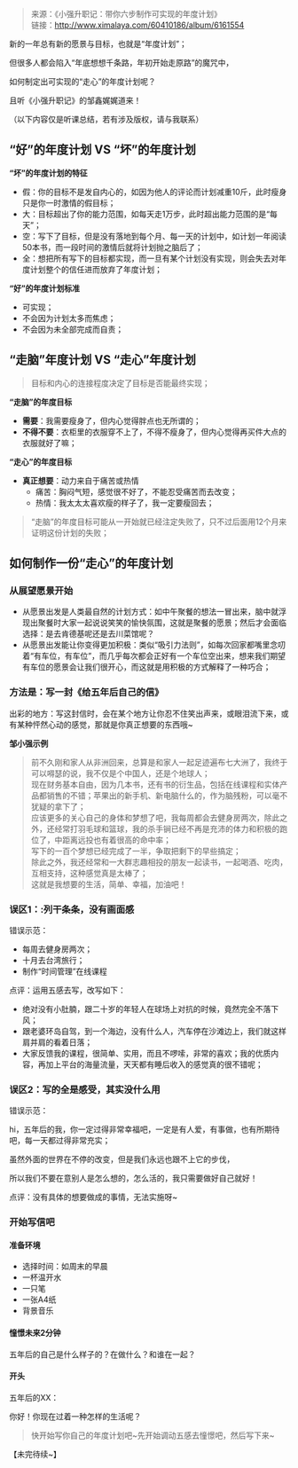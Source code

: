 > 来源：《小强升职记：带你六步制作可实现的年度计划》  
> 链接：<http://www.ximalaya.com/60410186/album/6161554>

新的一年总有新的愿景与目标，也就是“年度计划”；

但很多人都会陷入“年底想想千条路，年初开始走原路”的魔咒中，

如何制定出可实现的“走心”的年度计划呢？

且听《小强升职记》的邹鑫娓娓道来！

（以下内容仅是听课总结，若有涉及版权，请与我联系）


## “好”的年度计划 VS “坏”的年度计划

**“坏”的年度计划的特征**

- 假：你的目标不是发自内心的，如因为他人的评论而计划减重10斤，此时瘦身只是你一时激情的假目标；
- 大：目标超出了你的能力范围，如每天走1万步，此时超出能力范围的是“每天”；
- 空：写下了目标，但是没有落地到每个月、每一天的计划中，如计划一年阅读50本书，而一段时间的激情后就将计划抛之脑后了；
- 全：想把所有写下的目标都实现，而一旦有某个计划没有实现，则会失去对年度计划整个的信任进而放弃了年度计划；


**“好”的年度计划标准**

- 可实现；
- 不会因为计划太多而焦虑；
- 不会因为未全部完成而自责；


## “走脑”年度计划 VS “走心”年度计划

> 目标和内心的连接程度决定了目标是否能最终实现；

**“走脑”的年度目标**

- **需要**：我需要瘦身了，但内心觉得胖点也无所谓的；
- **不得不要**：衣柜里的衣服穿不上了，不得不瘦身了，但内心觉得再买件大点的衣服就好了嘛；

**“走心”的年度目标**

- **真正想要**：动力来自于痛苦或热情
  - 痛苦：胸闷气短，感觉很不好了，不能忍受痛苦而去改变；
  - 热情：我太太太喜欢瘦的样子了，我一定要瘦回去；

> “走脑”的年度目标可能从一开始就已经注定失败了，只不过后面用12个月来证明这份计划的失败；


## 如何制作一份“走心”的年度计划

### 从展望愿景开始

- 从愿景出发是人类最自然的计划方式：如中午聚餐的想法一冒出来，脑中就浮现出聚餐时大家一起说说笑笑的愉快氛围，这就是聚餐的愿景；然后才会面临选择：是去肯德基呢还是去川菜馆呢？
- 从愿景出发能让你变得更加积极：类似“吸引力法则”，如每次回家都嘴里念叨着“有车位，有车位”，而几乎每次都会正好有一个车位空出来，想来我们期望有车位的愿景会让我们很开心，而这就是用积极的方式解释了一种巧合；

### 方法是：写一封《给五年后自己的信》

出彩的地方：写这封信时，会在某个地方让你忍不住笑出声来，或眼泪流下来，或有某种怦然心动的感觉，那就是你真正想要的东西哦~

**邹小强示例**

> 前不久刚和家人从非洲回来，总算是和家人一起足迹遍布七大洲了，我终于可以嘚瑟的说，我不仅是个中国人，还是个地球人；  
> 现在财务基本自由，因为几本书，还有书的衍生品，包括在线课程和实体产品都销售的不错；苹果出的新手机、新电脑什么的，作为脑残粉，可以毫不犹疑的拿下了；  
> 应该更多的关心自己的身体和梦想了吧，我每周都会去健身房两次，除此之外，还经常打羽毛球和篮球，我的杀手锏已经不再是充沛的体力和积极的跑位了，中距离远投也有着很高的命中率；  
> 写下的一百个梦想已经完成了一半，争取把剩下的早些搞定；  
> 除此之外，我还经常和一大群志趣相投的朋友一起读书，一起喝酒、吃肉，互相支持，这种感觉真是太棒了；  
> 这就是我想要的生活，简单、幸福，加油吧！

### 误区1：:列干条条，没有画面感

错误示范：

- 每周去健身房两次；
- 十月去台湾旅行；
- 制作“时间管理”在线课程

点评：运用五感去写，改写如下：

- 绝对没有小肚腩，跟二十岁的年轻人在球场上对抗的时候，竟然完全不落下风；
- 跟老婆环岛自驾，到一个海边，没有什么人，汽车停在沙滩边上，我们就这样肩并肩的看着日落；
- 大家反馈我的课程，很简单、实用，而且不啰嗦，非常的喜欢；我的优质内容，再加上平台的海量流量，天天都有睡后收入的感觉真的很不错呢；


### 误区2：写的全是感受，其实没什么用

错误示范：

hi，五年后的我，你一定过得非常幸福吧，一定是有人爱，有事做，也有所期待吧，每一天都过得非常充实；

虽然外面的世界在不停的改变，但是我们永远也跟不上它的步伐，

所以我们不要在意别人是怎么想的，怎么活的，我只需要做好自己就好！

点评：没有具体的想要做成的事情，无法实施呀~

### 开始写信吧

#### 准备环境

- 选择时间：如周末的早晨
- 一杯温开水
- 一只笔
- 一张A4纸
- 背景音乐

#### 憧憬未来2分钟

五年后的自己是什么样子的？在做什么？和谁在一起？

#### 开头

五年后的XX：

  你好！你现在过着一种怎样的生活呢？

> 快开始写你自己的年度计划吧~先开始调动五感去憧憬吧，然后写下来~

【未完待续~】
